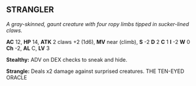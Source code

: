 ## STRANGLER

_A gray-skinned, gaunt creature with four ropy limbs tipped in sucker-lined claws._

**AC** 12, **HP** 14, **ATK** 2 claws +2 (1d6), **MV** near (climb), **S** -2 **D** 2 **C** 1 **I** -2 **W** 0 **Ch** -2, **AL** C, **LV** 3

**Stealthy:** ADV on DEX checks to sneak and hide.

**Strangle:** Deals x2 damage against surprised creatures. THE TEN-EYED ORACLE

